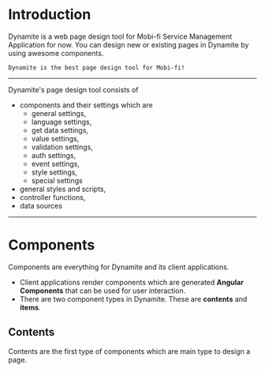 # Introduction

Dynamite is a web page design tool for Mobi-fi Service Management Application for now. You can design new or existing pages in Dynamite by using awesome components.

    Dynamite is the best page design tool for Mobi-fi!
---

Dynamite's page design tool consists of
- components and their settings which are
    * general settings,
    * language settings,
    * get data settings,
    * value settings,
    * validation settings,
    * auth settings,
    * event settings,
    * style settings,
    * special settings
- general styles and scripts,
- controller functions,
- data sources
---

# Components
Components are everything for Dynamite and its client applications.

- Client applications render components which are generated **Angular Components** that can be used for user interaction.
- There are two component types in Dynamite. These are **contents** and **items**.

## Contents
Contents are the first type of components which are main type to design a page.

